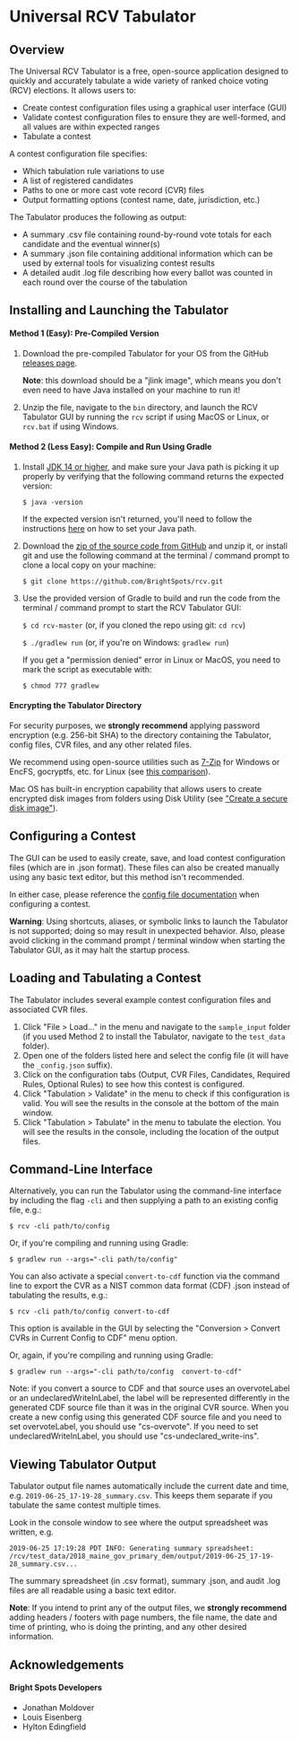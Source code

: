 # Universal RCV Tabulator

## Overview

The Universal RCV Tabulator is a free, open-source application designed to quickly and accurately tabulate a wide variety of ranked choice voting (RCV) elections. It allows users to:
- Create contest configuration files using a graphical user interface (GUI)
- Validate contest configuration files to ensure they are well-formed, and all values are within expected ranges
- Tabulate a contest

A contest configuration file specifies:
- Which tabulation rule variations to use
- A list of registered candidates 
- Paths to one or more cast vote record (CVR) files
- Output formatting options (contest name, date, jurisdiction, etc.)

The Tabulator produces the following as output:
- A summary .csv file containing round-by-round vote totals for each candidate and the eventual winner(s)
- A summary .json file containing additional information which can be used by external tools for visualizing contest results
- A detailed audit .log file describing how every ballot was counted in each round over the course of the tabulation

## Installing and Launching the Tabulator

#### Method 1 (Easy): Pre-Compiled Version

1. Download the pre-compiled Tabulator for your OS from the GitHub [releases page](https://github.com/BrightSpots/rcv/releases).

    **Note**: this download should be a "jlink image", which means you don't even need to have Java installed on your machine to run it!

2. Unzip the file, navigate to the `bin` directory, and launch the RCV Tabulator GUI by running the `rcv` script if using MacOS or Linux, or `rcv.bat` if using Windows.

#### Method 2 (Less Easy): Compile and Run Using Gradle

1. Install [JDK 14 or higher](https://jdk.java.net/), and make sure your Java path is picking it up properly by verifying that the following command returns the expected version:
    
    `$ java -version`
    
    If the expected version isn't returned, you'll need to follow the instructions [here](https://www.java.com/en/download/help/path.xml) on how to set your Java path.

2. Download the [zip of the source code from GitHub](https://github.com/BrightSpots/rcv/archive/master.zip) and unzip it, or install git and use the following command at the terminal / command prompt to clone a local copy on your machine:
    
    `$ git clone https://github.com/BrightSpots/rcv.git`

3. Use the provided version of Gradle to build and run the code from the terminal / command prompt to start the RCV Tabulator GUI:
    
    `$ cd rcv-master` (or, if you cloned the repo using git: `cd rcv`)
    
    `$ ./gradlew run` (or, if you're on Windows: `gradlew run`)

    If you get a "permission denied" error in Linux or MacOS, you need to mark the script as executable with:
    
    `$ chmod 777 gradlew`

#### Encrypting the Tabulator Directory
For security purposes, we **strongly recommend** applying password encryption (e.g. 256-bit SHA) to the directory containing the Tabulator, config files, CVR files, and any other related files.

We recommend using open-source utilities such as [7-Zip](https://www.7-zip.org/) for Windows or EncFS, gocryptfs, etc. for Linux (see [this comparison](https://nuetzlich.net/gocryptfs/comparison/)). 

Mac OS has built-in encryption capability that allows users to create encrypted disk images from folders using Disk Utility (see ["Create a secure disk image"](https://support.apple.com/guide/disk-utility/create-a-disk-image-dskutl11888/mac)). 

## Configuring a Contest

The GUI can be used to easily create, save, and load contest configuration files (which are in .json format). These files can also be created manually using any basic text editor, but this method isn't recommended.

In either case, please reference the [config file documentation](src/main/resources/network/brightspots/rcv/config_file_documentation.txt) when configuring a contest.

**Warning**: Using shortcuts, aliases, or symbolic links to launch the Tabulator is not supported; doing so may result in unexpected behavior. Also, please avoid clicking in the command prompt / terminal window when starting the Tabulator GUI, as it may halt the startup process.

## Loading and Tabulating a Contest

The Tabulator includes several example contest configuration files and associated CVR files.

1. Click "File > Load..." in the menu and navigate to the `sample_input` folder (if you used Method 2 to install the Tabulator, navigate to the `test_data` folder).
2. Open one of the folders listed here and select the config file (it will have the `_config.json` suffix).
3. Click on the configuration tabs (Output, CVR Files, Candidates, Required Rules, Optional Rules) to see how this contest is configured.
4. Click "Tabulation > Validate" in the menu to check if this configuration is valid. You will see the results in the console at the bottom of the main window.
5. Click "Tabulation > Tabulate" in the menu to tabulate the election. You will see the results in the console, including the location of the output files.

## Command-Line Interface

Alternatively, you can run the Tabulator using the command-line interface by including the flag `-cli` and then supplying a path to an existing config file, e.g.:

`$ rcv -cli path/to/config`

Or, if you're compiling and running using Gradle:

`$ gradlew run --args="-cli path/to/config"`

You can also activate a special `convert-to-cdf` function via the command line to export the CVR as a NIST common data format (CDF) .json instead of tabulating the results, e.g.:

`$ rcv -cli path/to/config convert-to-cdf`

This option is available in the GUI by selecting the "Conversion > Convert CVRs in Current Config to CDF" menu option.

Or, again, if you're compiling and running using Gradle:

`$ gradlew run --args="-cli path/to/config  convert-to-cdf"`

Note: if you convert a source to CDF and that source uses an overvoteLabel or an undeclaredWriteInLabel, the label will be represented differently in the generated CDF source file than it was in the original CVR source. When you create a new config using this generated CDF source file and you need to set overvoteLabel, you should use "cs-overvote". If you need to set undeclaredWriteInLabel, you should use "cs-undeclared_write-ins".

## Viewing Tabulator Output

Tabulator output file names automatically include the current date and time, e.g. `2019-06-25_17-19-28_summary.csv`. This keeps them separate if you tabulate the same contest multiple times.

Look in the console window to see where the output spreadsheet was written, e.g.

`2019-06-25 17:19:28 PDT INFO: Generating summary spreadsheet: /rcv/test_data/2018_maine_gov_primary_dem/output/2019-06-25_17-19-28_summary.csv...`

The summary spreadsheet (in .csv format), summary .json, and audit .log files are all readable using a basic text editor.

**Note**: If you intend to print any of the output files, we **strongly recommend** adding headers / footers with page numbers, the file name, the date and time of printing, who is doing the printing, and any other desired information.

## Acknowledgements

#### Bright Spots Developers

- Jonathan Moldover
- Louis Eisenberg
- Hylton Edingfield
